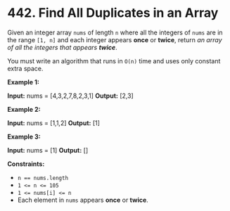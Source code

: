 # 442. Find All Duplicates in an Array 

Given an integer array `nums` of length `n` where all the integers of `nums` are in the range `[1, n]` and each integer appears **once** or **twice**, return _an array of all the integers that appears **twice**_.

You must write an algorithm that runs in `O(n)` time and uses only constant extra space.

**Example 1:**

**Input:** nums = [4,3,2,7,8,2,3,1]
**Output:** [2,3]

**Example 2:**

**Input:** nums = [1,1,2]
**Output:** [1]

**Example 3:**

**Input:** nums = [1]
**Output:** []

**Constraints:**

- `n == nums.length`
- `1 <= n <= 105`
- `1 <= nums[i] <= n`
- Each element in `nums` appears **once** or **twice**.